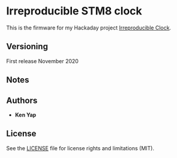 # Irreproducible STM8 clock

This is the firmware for my Hackaday project [Irreproducible Clock](https://hackaday.io/project/175456-irreproducible-clock).

## Versioning

First release November 2020

## Notes

## Authors

* **Ken Yap**

## License

See the [LICENSE](LICENSE.md) file for license rights and limitations (MIT).
